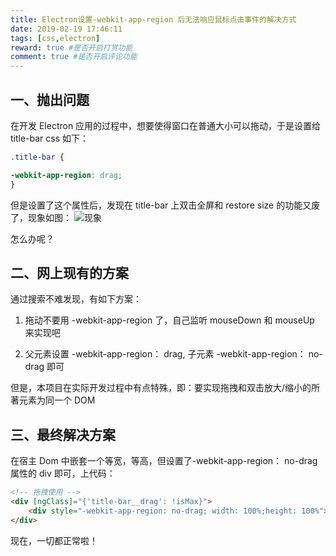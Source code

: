 ```yaml
---
title: Electron设置-webkit-app-region 后无法响应鼠标点击事件的解决方式 
date: 2019-02-19 17:46:11
tags: [css,electron]
reward: true #是否开启打赏功能
comment: true #是否开启评论功能
---
```


## 一、抛出问题 ##
在开发 Electron 应用的过程中，想要使得窗口在普通大小可以拖动，于是设置给 title-bar css 如下：

```css
.title-bar {

-webkit-app-region: drag;
}

```
但是设置了这个属性后，发现在 title-bar 上双击全屏和 restore size 的功能又废了，现象如图：
<img src="https://img-blog.csdnimg.cn/20190219173642306.gif" alt="现象">

怎么办呢？

## 二、网上现有的方案 ##
通过搜索不难发现，有如下方案：

1. 拖动不要用 -webkit-app-region 了，自己监听 mouseDown 和 mouseUp 来实现吧

2. 父元素设置 -webkit-app-region： drag, 子元素 -webkit-app-region： no-drag 即可

但是，本项目在实际开发过程中有点特殊，即：要实现拖拽和双击放大/缩小的所著元素为同一个 DOM


## 三、最终解决方案 ##
在宿主 Dom 中嵌套一个等宽，等高，但设置了-webkit-app-region： no-drag 属性的 div 即可，上代码：

```html
<!-- 拖拽使用 -->
<div [ngClass]="{'title-bar__drag': !isMax}">
    <div style="-webkit-app-region: no-drag; width: 100%;height: 100%"></div>
</div>
```
现在，一切都正常啦！

